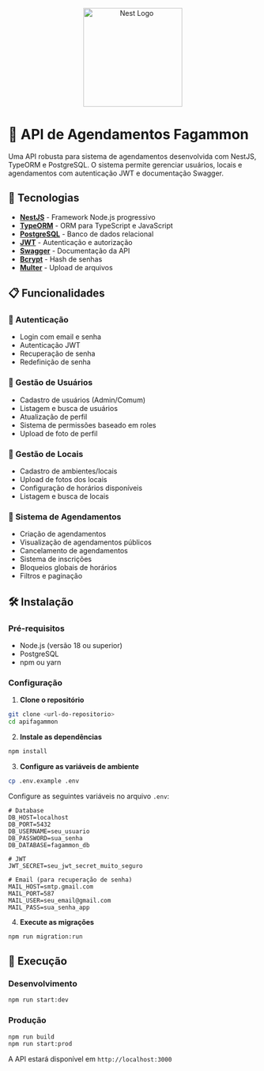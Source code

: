 <p align="center">
  <img src="https://nestjs.com/img/logo-small.svg" width="200" alt="Nest Logo" />
</p>

# 📅 API de Agendamentos Fagammon

Uma API robusta para sistema de agendamentos desenvolvida com NestJS, TypeORM e PostgreSQL. O sistema permite gerenciar usuários, locais e agendamentos com autenticação JWT e documentação Swagger.

## 🚀 Tecnologias

- **[NestJS](https://nestjs.com/)** - Framework Node.js progressivo
- **[TypeORM](https://typeorm.io/)** - ORM para TypeScript e JavaScript
- **[PostgreSQL](https://www.postgresql.org/)** - Banco de dados relacional
- **[JWT](https://jwt.io/)** - Autenticação e autorização
- **[Swagger](https://swagger.io/)** - Documentação da API
- **[Bcrypt](https://www.npmjs.com/package/bcrypt)** - Hash de senhas
- **[Multer](https://www.npmjs.com/package/multer)** - Upload de arquivos

## 📋 Funcionalidades

### 🔐 Autenticação
- Login com email e senha
- Autenticação JWT
- Recuperação de senha
- Redefinição de senha

### 👥 Gestão de Usuários
- Cadastro de usuários (Admin/Comum)
- Listagem e busca de usuários
- Atualização de perfil
- Sistema de permissões baseado em roles
- Upload de foto de perfil

### 🏢 Gestão de Locais
- Cadastro de ambientes/locais
- Upload de fotos dos locais
- Configuração de horários disponíveis
- Listagem e busca de locais

### 📅 Sistema de Agendamentos
- Criação de agendamentos
- Visualização de agendamentos públicos
- Cancelamento de agendamentos
- Sistema de inscrições
- Bloqueios globais de horários
- Filtros e paginação

## 🛠️ Instalação

### Pré-requisitos
- Node.js (versão 18 ou superior)
- PostgreSQL
- npm ou yarn

### Configuração

1. **Clone o repositório**
```bash
git clone <url-do-repositorio>
cd apifagammon
```

2. **Instale as dependências**
```bash
npm install
```

3. **Configure as variáveis de ambiente**
```bash
cp .env.example .env
```

Configure as seguintes variáveis no arquivo `.env`:
```env
# Database
DB_HOST=localhost
DB_PORT=5432
DB_USERNAME=seu_usuario
DB_PASSWORD=sua_senha
DB_DATABASE=fagammon_db

# JWT
JWT_SECRET=seu_jwt_secret_muito_seguro

# Email (para recuperação de senha)
MAIL_HOST=smtp.gmail.com
MAIL_PORT=587
MAIL_USER=seu_email@gmail.com
MAIL_PASS=sua_senha_app
```

4. **Execute as migrações**
```bash
npm run migration:run
```

## 🚀 Execução

### Desenvolvimento
```bash
npm run start:dev
```

### Produção
```bash
npm run build
npm run start:prod
```

A API estará disponível em `http://localhost:3000`